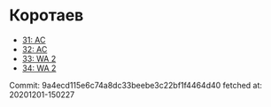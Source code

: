 # Коротаев
- [31: AC](31.md)
- [32: AC](32.md)
- [33: WA 2](33.md)
- [34: WA 2](34.md)

Commit: 9a4ecd115e6c74a8dc33beebe3c22bf1f4464d40
 fetched at: 20201201-150227

